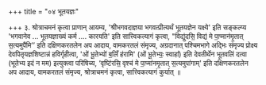 +++
title = "०४ भूतयज्ञः"

+++
३. श्रोत्राचमनं कृत्वा प्राणान् आयम्य, 'श्रीभगवदाज्ञया भगवत्प्रीत्यर्थं भूतयज्ञेन यक्ष्ये' इति सङ्कल्प्य 'भगवानेव ... भूतयज्ञाख्यं कर्म .... कारयति' इति सात्त्विकत्यागं कृत्वा, "विद्यु॑दसि॒ विद्य॑ मे पा॒प्मान॑मृ॒तात् स॒त्यमुपै॑मि’’ इति दक्षिणकरतलेन अप आदाय, वामकरतलं संमृज्य, अग्रदानात् पश्चिमभागे अद्भिः संमृज्य प्रोक्ष्य देवपितृयज्ञशिष्टान्नं हविर्गृहीत्वा, 'ओं भू॒तेभ्यो॑ ब॒लिँ ह॑रामि' (ओं भू॒तेभ्यः॒ स्वाहा᳚) इति देवतीर्थेन भूतवलिं दत्वा (भूतेभ्य इदं न मम) इत्युक्त्वा परिषिच्य, ‘वृष्टि॑रसि॒ वृश्च॑ मे पा॒प्मा॑नमृ॒तात् स॒त्यमुपा॑गाम्' इति दक्षिणकरतलेन अप आदाय, वामकरतलं संमृज्य, श्रोत्राचमनं कृत्वा, सात्त्विकत्यागं कुर्यात् ॥

